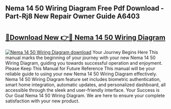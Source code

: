 ## Nema 14 50 Wiring Diagram Free Pdf Download - Part-Rj8 New Repair Owner Guide A6403

# <h2><a href="http://dfibvy.blite.top/?on=Nema+14+50+Wiring+Diagram">🔗Download New 👉🔴 Nema 14 50 Wiring Diagram</a></h2>

[![Nema 14 50 Wiring Diagram download](https://i.imgur.com/lujVjoI.png)](http://dfibvy.blite.top/?on=Nema+14+50+Wiring+Diagram)
Your Journey Begins Here This manual marks the beginning of your journey with your new Nema 14 50 Wiring Diagram, guiding you towards successful operation and enjoyment. Please Keep This Manual for Future Reference This manual will be your reliable guide to using your new Nema 14 50 Wiring Diagram effectively. Nema 14 50 Wiring Diagram feature set includes biometric authentication, smart home integration, automatic updates, and personalized dashboard, all accessible through the sleek and user-friendly interface. Your Success is Our Goal Nema 14 50 Wiring Diagram. We are here to ensure your complete satisfaction with your new product.

